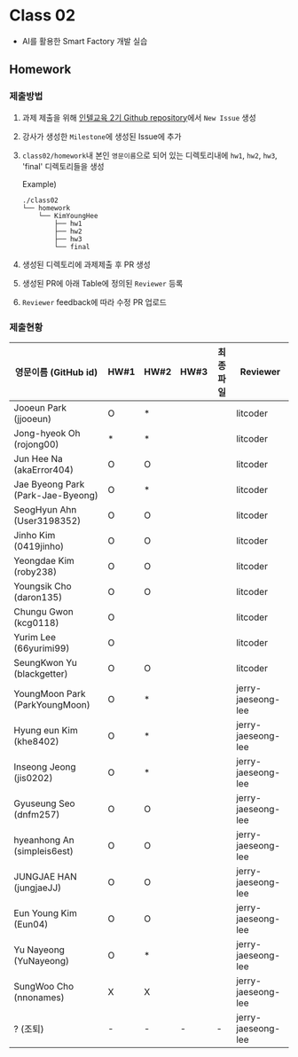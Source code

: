 # Class 02

* AI를 활용한 Smart Factory 개발 실습

## Homework

### 제출방법

1. 과제 제출을 위해 [인텔교육 2기 Github repository](https://github.com/kccistc/intel-02.git)에서 `New Issue` 생성

2. 강사가 생성한 `Milestone`에 생성된 Issue에 추가 

3. `class02/homework`내 본인 `영문이름`으로 되어 있는 디렉토리내에 `hw1`, `hw2`, `hw3`, 'final' 디렉토리들을 생성

    Example)
    ```
    ./class02
    └── homework
        └── KimYoungHee
            ├── hw1
            ├── hw2
            ├── hw3
            └── final
    ```

4. 생성된 디렉토리에 과제제출 후 PR 생성

5. 생성된 PR에 아래 Table에 정의된 `Reviewer` 등록

6. `Reviewer` feedback에 따라 수정 PR 업로드

### 제출현황

| 영문이름 (GitHub id)           | HW#1 | HW#2 | HW#3 | 최종 파일 | Reviewer |
|------------------------|------|------|------|----------|----------|
| Jooeun Park (jjooeun) | O | * |  |  | litcoder |
| Jong-hyeok Oh (rojong00) | * | * |  |  | litcoder |
| Jun Hee Na (akaError404) | O | O |  |  | litcoder |
| Jae Byeong Park (Park-Jae-Byeong) | O | * |  |  | litcoder |
| SeogHyun Ahn (User3198352) | O | O |  |  | litcoder |
| Jinho Kim (0419jinho) | O | O |  |  | litcoder |
| Yeongdae Kim (roby238) | O | O |  |  | litcoder |
| Youngsik Cho (daron135) | O | O |  |  | litcoder |
| Chungu Gwon (kcg0118) | O |  |  |  | litcoder |
| Yurim Lee (66yurimi99) | O |  |  |  | litcoder |
| SeungKwon Yu (blackgetter) | O | O |  |  | litcoder |
| YoungMoon Park (ParkYoungMoon) | O | * |  |  | jerry-jaeseong-lee |
| Hyung eun Kim (khe8402) | O | * |  |  | jerry-jaeseong-lee |
| Inseong Jeong (jis0202) | O | * |  |  | jerry-jaeseong-lee |
| Gyuseung Seo (dnfm257) | O | O |  |  | jerry-jaeseong-lee |
| hyeanhong An (simpleis6est) | O | O |  |  | jerry-jaeseong-lee |
| JUNGJAE HAN (jungjaeJJ) | O | O |  |  | jerry-jaeseong-lee |
| Eun Young Kim (Eun04) | O | O |  |  | jerry-jaeseong-lee |
| Yu Nayeong (YuNayeong) | O | * |  |  | jerry-jaeseong-lee |
| SungWoo Cho (nnonames) | X | X |  |  | jerry-jaeseong-lee |
| ? (조퇴)  | - | - | - | - | jerry-jaeseong-lee |
